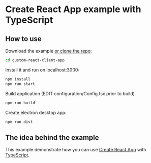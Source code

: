 # Create React App example with TypeScript

## How to use

Download the example [or clone the repo]():

```sh
cd custom-react-client-app
```

Install it and run on localhost:3000:

```sh
npm install
npm run start
```

Build application (EDIT configuration/Config.tsx prior to build)

```sh
npm run build
```

Create electron desktop app:
```sh
npm run dist
```

## The idea behind the example

This example demonstrate how you can use [Create React App](https://github.com/facebookincubator/create-react-app) with [TypeScript](https://github.com/Microsoft/TypeScript).

